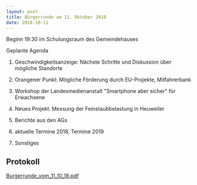 ```yaml
---
layout: post
title: Bürgerrunde am 11. Oktober 2018
date: 2018-10-11
---
```

Beginn 19:30 im Schulungsraum des Gemeindehauses 

Geplante Agenda

1. Geschwindigkeitsanzeige: Nächste Schritte und Diskussion über mögliche Standorte

2. Orangener Punkt: Mögliche Förderung durch EU-Projekte, Mitfahrerbank

3. Workshop der Landesmedienanstalt "Smartphone aber sicher" für Erwachsene

4. Neues Projekt: Messung der Feinstaubbelastung in Heuweiler

5. Berichte aus den AGs

6. aktuelle Termine 2018, Termine 2019

7. Sonstiges

## Protokoll
[Burgerrunde_vom_11_10_18.pdf](assets/pdfs/Burgerrunde_vom_11_10_18.pdf)

